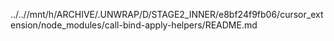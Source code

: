../..//mnt/h/ARCHIVE/.UNWRAP/D/STAGE2_INNER/e8bf24f9fb06/cursor_extension/node_modules/call-bind-apply-helpers/README.md